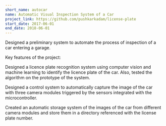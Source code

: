 ```yaml
---
short_name: autocar
name: Automatic Visual Inspection System of a Car
project_link: https://github.com/pushkarkadam/license-plate
start_date: 2017-06-01
end_date: 2018-06-01
---
```


Designed a preliminary system to automate the process of inspection of a car entering a garage.

Key features of the project:

Designed a licence plate recognition system using computer vision and machine learning to identify the licence plate of the car. Also, tested the algorithm on the prototype of the system.

Designed a control system to automatically capture the image of the car with three camera modules triggered by the sensors integrated with the microcontroller.

Created an automatic storage system of the images of the car from different camera modules and store them in a directory referenced with the license plate number.
